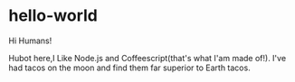 # hello-world


Hi Humans!

Hubot here,I Like Node.js and Coffeescript(that's what I'am made of!).
I've had tacos on the moon and find them far superior to Earth tacos. 
